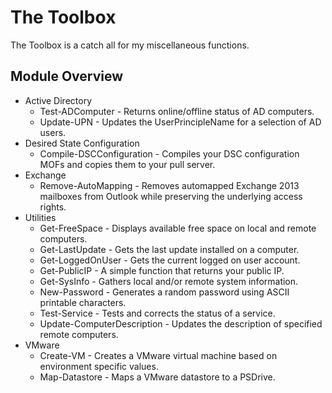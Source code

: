 # The Toolbox

The Toolbox is a catch all for my miscellaneous functions.

## Module Overview

- Active Directory
    - Test-ADComputer - Returns online/offline status of AD computers.
    - Update-UPN - Updates the UserPrincipleName for a selection of AD users.
- Desired State Configuration
    - Compile-DSCConfiguration - Compiles your DSC configuration MOFs and copies them to your pull server.
- Exchange
    - Remove-AutoMapping - Removes automapped Exchange 2013 mailboxes from Outlook while preserving the underlying access rights.
- Utilities
    - Get-FreeSpace - Displays available free space on local and remote computers.
    - Get-LastUpdate - Gets the last update installed on a computer.
    - Get-LoggedOnUser - Gets the current logged on user account.
    - Get-PublicIP - A simple function that returns your public IP.
    - Get-SysInfo - Gathers local and/or remote system information.
    - New-Password - Generates a random password using ASCII printable characters.
    - Test-Service - Tests and corrects the status of a service.
    - Update-ComputerDescription - Updates the description of specified remote computers.
- VMware
    - Create-VM - Creates a VMware virtual machine based on environment specific values.
    - Map-Datastore - Maps a VMware datastore to a PSDrive.